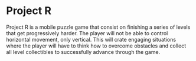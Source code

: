 # Project R

Project R is a mobile puzzle game that consist on finishing a series of levels that get progressively harder. The player will not be able to control horizontal movement, only vertical. This will crate engaging situations where the player will have to think how to overcome obstacles and collect all level collectibles to successfully advance through the game.
